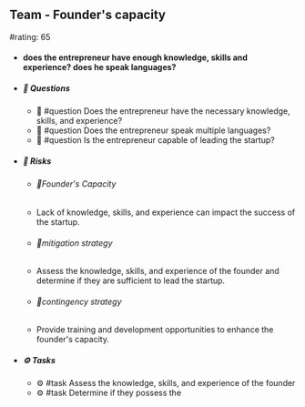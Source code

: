 ## Team - Founder's capacity
#rating: 65
- #### does the entrepreneur have enough knowledge, skills and experience? does he speak languages?
- ##### 💭 Questions
  - 💭 #question Does the entrepreneur have the necessary knowledge, skills, and experience?
  - 💭 #question Does the entrepreneur speak multiple languages?
  - 💭 #question Is the entrepreneur capable of leading the startup?
- ##### 🚨 Risks
  - ###### 🚨Founder's Capacity
  - Lack of knowledge, skills, and experience can impact the success of the startup.
  - ###### 🚨mitigation strategy
  - Assess the knowledge, skills, and experience of the founder and determine if they are sufficient to lead the startup.
  - ###### 🚨contingency strategy
  - Provide training and development opportunities to enhance the founder's capacity.
- ##### ⚙️ Tasks
  - ⚙️ #task Assess the knowledge, skills, and experience of the founder
  - ⚙️ #task  Determine if they possess the


